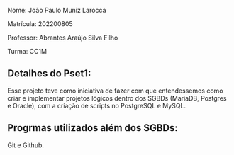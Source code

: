 Nome: João Paulo Muniz Larocca

Matrícula: 202200805

Professor: Abrantes Araújo Silva Filho

Turma: CC1M

## Detalhes do Pset1:

Esse projeto teve como iniciativa de fazer com que entendessemos como criar e implementar projetos lógicos dentro dos SGBDs (MariaDB, Postgres e Oracle), com a criação de scripts no PostgreSQL e MySQL.

## Progrmas utilizados além dos SGBDs:

Git e Github.
